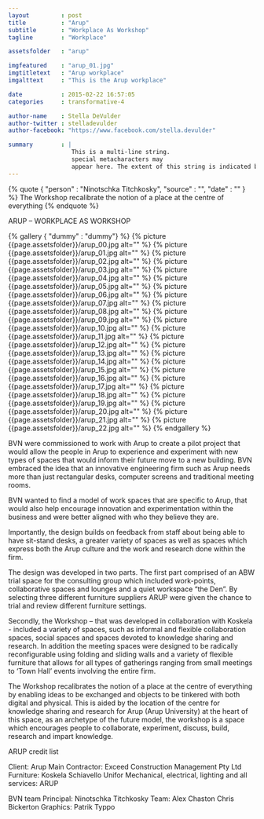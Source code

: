 ```yaml
---
layout         : post
title          : "Arup"
subtitle       : "Workplace As Workshop"
tagline        : "Workplace"

assetsfolder   : "arup"

imgfeatured    : "arup_01.jpg"
imgtitletext   : "Arup workplace"
imgalttext     : "This is the Arup workplace"

date           : 2015-02-22 16:57:05
categories     : transformative-4

author-name    : Stella DeVulder
author-twitter : stelladevulder
author-facebook: "https://www.facebook.com/stella.devulder"

summary        : |
                  This is a multi-line string.
                  special metacharacters may
                  appear here. The extent of this string is indicated by indentation.
---
```

{% quote { "person" : "Ninotschka Titchkosky", "source" : "", "date" : ""  } %}
The Workshop recalibrate the notion of a place at the centre of everything 
{% endquote %}

ARUP – WORKPLACE AS WORKSHOP


{% gallery { "dummy" : "dummy"} %}
    {% picture {{page.assetsfolder}}/arup_00.jpg alt="" %}
    {% picture {{page.assetsfolder}}/arup_01.jpg alt="" %}
    {% picture {{page.assetsfolder}}/arup_02.jpg alt="" %}
    {% picture {{page.assetsfolder}}/arup_03.jpg alt="" %}
    {% picture {{page.assetsfolder}}/arup_04.jpg alt="" %}
    {% picture {{page.assetsfolder}}/arup_05.jpg alt="" %}
    {% picture {{page.assetsfolder}}/arup_06.jpg alt="" %}
    {% picture {{page.assetsfolder}}/arup_07.jpg alt="" %}
    {% picture {{page.assetsfolder}}/arup_08.jpg alt="" %}
    {% picture {{page.assetsfolder}}/arup_09.jpg alt="" %}
    {% picture {{page.assetsfolder}}/arup_10.jpg alt="" %}
    {% picture {{page.assetsfolder}}/arup_11.jpg alt="" %}
    {% picture {{page.assetsfolder}}/arup_12.jpg alt="" %}
    {% picture {{page.assetsfolder}}/arup_13.jpg alt="" %}
    {% picture {{page.assetsfolder}}/arup_14.jpg alt="" %}
    {% picture {{page.assetsfolder}}/arup_15.jpg alt="" %}
    {% picture {{page.assetsfolder}}/arup_16.jpg alt="" %}
    {% picture {{page.assetsfolder}}/arup_17.jpg alt="" %}
    {% picture {{page.assetsfolder}}/arup_18.jpg alt="" %}
    {% picture {{page.assetsfolder}}/arup_19.jpg alt="" %}
    {% picture {{page.assetsfolder}}/arup_20.jpg alt="" %}
    {% picture {{page.assetsfolder}}/arup_21.jpg alt="" %}
    {% picture {{page.assetsfolder}}/arup_22.jpg alt="" %}
{% endgallery %}

BVN were commissioned to work with Arup to create a pilot project that would allow the people in Arup to experience and experiment with new types of spaces that would inform their future move to a new building.
BVN embraced the idea that an innovative engineering firm such as Arup needs more than just rectangular desks, computer screens and traditional meeting rooms.

BVN wanted to find a model of work spaces that are specific to Arup, that would also help encourage innovation and experimentation within the business and were better aligned with who they believe they are.

Importantly, the design builds on feedback from staff about being able to have sit-stand desks, a greater variety of spaces as well as spaces which express both the Arup culture and the work and research done within the firm.

The design was developed in two parts.  The first part comprised of an ABW trial space for the consulting group which included work-points, collaborative spaces and lounges and a quiet workspace “the Den”. By selecting three different furniture suppliers ARUP were given the chance to trial and review different furniture settings.

Secondly, the Workshop – that was developed in collaboration with Koskela - included a variety of spaces,   such as informal and flexible collaboration spaces, social spaces and spaces devoted to knowledge sharing and research.  In addition the meeting spaces were designed to be radically reconfigurable using folding and sliding walls and a variety of flexible furniture that allows for all types of gatherings ranging from small meetings to ‘Town Hall’ events involving the entire firm.

The Workshop recalibrates the notion of a place at the centre of everything by enabling ideas to be exchanged and objects to be tinkered with both digital and physical. This is aided by the location of the centre for knowledge sharing and research for Arup (Arup University) at the heart of this space, as an archetype of the future model, the workshop is a space which encourages people to collaborate, experiment, discuss, build, research and impart knowledge.

ARUP credit list

Client: Arup
Main Contractor: Exceed Construction Management Pty Ltd
Furniture: 	Koskela
		Schiavello
		Unifor
Mechanical, electrical, lighting and all services: ARUP

BVN team
Principal: Ninotschka Titchkosky
Team:	Alex Chaston
	Chris Bickerton
Graphics: Patrik Typpo
